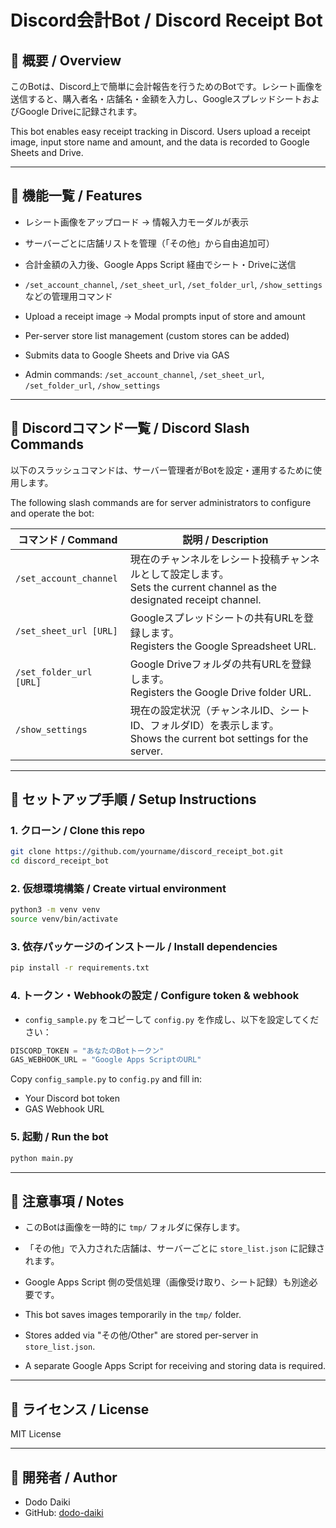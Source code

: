 # Discord会計Bot / Discord Receipt Bot

## 📝 概要 / Overview

このBotは、Discord上で簡単に会計報告を行うためのBotです。レシート画像を送信すると、購入者名・店舗名・金額を入力し、GoogleスプレッドシートおよびGoogle Driveに記録されます。

This bot enables easy receipt tracking in Discord. Users upload a receipt image, input store name and amount, and the data is recorded to Google Sheets and Drive.

---

## 🧩 機能一覧 / Features

- レシート画像をアップロード → 情報入力モーダルが表示
- サーバーごとに店舗リストを管理（「その他」から自由追加可）
- 合計金額の入力後、Google Apps Script 経由でシート・Driveに送信
- `/set_account_channel`, `/set_sheet_url`, `/set_folder_url`, `/show_settings` などの管理用コマンド

- Upload a receipt image → Modal prompts input of store and amount
- Per-server store list management (custom stores can be added)
- Submits data to Google Sheets and Drive via GAS
- Admin commands: `/set_account_channel`, `/set_sheet_url`, `/set_folder_url`, `/show_settings`

---

## 💬 Discordコマンド一覧 / Discord Slash Commands

以下のスラッシュコマンドは、サーバー管理者がBotを設定・運用するために使用します。

The following slash commands are for server administrators to configure and operate the bot:

| コマンド / Command              | 説明 / Description |
|--------------------------------|---------------------|
| `/set_account_channel`         | 現在のチャンネルをレシート投稿チャンネルとして設定します。<br>Sets the current channel as the designated receipt channel. |
| `/set_sheet_url [URL]`         | Googleスプレッドシートの共有URLを登録します。<br>Registers the Google Spreadsheet URL. |
| `/set_folder_url [URL]`        | Google Driveフォルダの共有URLを登録します。<br>Registers the Google Drive folder URL. |
| `/show_settings`               | 現在の設定状況（チャンネルID、シートID、フォルダID）を表示します。<br>Shows the current bot settings for the server. |

---

## 🚀 セットアップ手順 / Setup Instructions

### 1. クローン / Clone this repo
```bash
git clone https://github.com/yourname/discord_receipt_bot.git
cd discord_receipt_bot
```

### 2. 仮想環境構築 / Create virtual environment
```bash
python3 -m venv venv
source venv/bin/activate
```

### 3. 依存パッケージのインストール / Install dependencies
```bash
pip install -r requirements.txt
```

### 4. トークン・Webhookの設定 / Configure token & webhook
- `config_sample.py` をコピーして `config.py` を作成し、以下を設定してください：
```python
DISCORD_TOKEN = "あなたのBotトークン"
GAS_WEBHOOK_URL = "Google Apps ScriptのURL"
```

Copy `config_sample.py` to `config.py` and fill in:
- Your Discord bot token
- GAS Webhook URL

### 5. 起動 / Run the bot
```bash
python main.py
```

---

## 📌 注意事項 / Notes

- このBotは画像を一時的に `tmp/` フォルダに保存します。
- 「その他」で入力された店舗は、サーバーごとに `store_list.json` に記録されます。
- Google Apps Script 側の受信処理（画像受け取り、シート記録）も別途必要です。

- This bot saves images temporarily in the `tmp/` folder.
- Stores added via "その他/Other" are stored per-server in `store_list.json`.
- A separate Google Apps Script for receiving and storing data is required.

---

## 📄 ライセンス / License

MIT License

---

## 📧 開発者 / Author

- Dodo Daiki
- GitHub: [dodo-daiki](https://github.com/dodo-daiki)